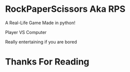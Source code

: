 # RockPaperScissors Aka RPS
A Real-Life Game Made in python!

Player VS Computer

Really entertaining if you are bored

# Thanks For Reading
